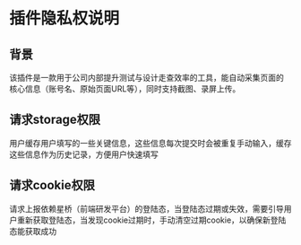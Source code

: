 # 插件隐私权说明
## 背景

该插件是一款用于公司内部提升测试与设计走查效率的工具，能自动采集页面的
核心信息（账号名、原始页面URL等），同时支持截图、录屏上传。

## 请求storage权限

用户缓存用户填写的一些关键信息，这些信息每次提交时会被重复手动输入，缓存这些信息作为历史记录，方便用户快速填写

## 请求cookie权限

请求上报依赖星桥（前端研发平台）的登陆态，当登陆态过期或失效，需要引导用户重新获取登陆态，当发现cookie过期时，手动清空过期cookie，以确保新登陆态能获取成功
